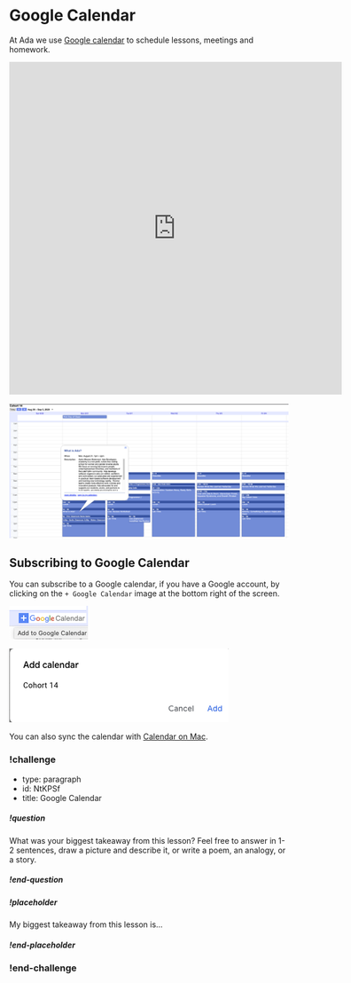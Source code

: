 # Google Calendar

At Ada we use [Google calendar](https://calendar.google.com/calendar/u/0/embed?src=c_bjceit17n8akmnlv3chul3r5s4@group.calendar.google.com&ctz=America/Los_Angeles) to schedule lessons, meetings and homework.

<iframe src="https://calendar.google.com/calendar/embed?src=c_bjceit17n8akmnlv3chul3r5s4%40group.calendar.google.com&ctz=America%2FLos_Angeles" style="border: 0" width="600" height="600" frameborder="0" scrolling="no"></iframe>

![Calendar Image](../assets/calendar.png)

## Subscribing to Google Calendar

You can subscribe to a Google calendar, if you have a Google account, by clicking on the `+ Google Calendar` image at the bottom right of the screen.

![Subscribe link](../assets/calendar-subscribe.png)

![Add calendar Cohort 14](../assets/add-calendar.png)

You can also sync the calendar with [Calendar on Mac](https://www.howtogeek.com/tips/how-to-add-your-gmail-calendar-to-the-calendar-on-mac-os-x/).

<!-- Question Takeaway -->
<!-- prettier-ignore-start -->
### !challenge
* type: paragraph
* id: NtKPSf
* title: Google Calendar
##### !question

What was your biggest takeaway from this lesson? Feel free to answer in 1-2 sentences, draw a picture and describe it, or write a poem, an analogy, or a story.

##### !end-question
##### !placeholder

My biggest takeaway from this lesson is...

##### !end-placeholder
### !end-challenge
<!-- prettier-ignore-end -->

